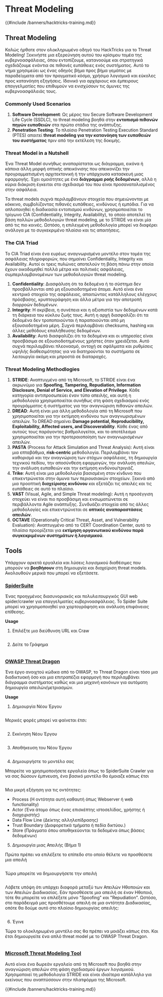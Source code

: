 # Threat Modeling

{{#include /banners/hacktricks-training.md}}

## Threat Modeling

Καλώς ήρθατε στον ολοκληρωμένο οδηγό του HackTricks για το Threat Modeling! Ξεκινήστε μια εξερεύνηση αυτού του κρίσιμου τομέα της κυβερνοασφάλειας, όπου εντοπίζουμε, κατανοούμε και στρατηγικά σχεδιάζουμε ενάντια σε πιθανές ευπάθειες ενός συστήματος. Αυτό το νήμα χρησιμεύει ως ένας οδηγός βήμα προς βήμα γεμάτος με παραδείγματα από τον πραγματικό κόσμο, χρήσιμο λογισμικό και εύκολες προς κατανόηση εξηγήσεις. Ιδανικό για αρχάριους και έμπειρους επαγγελματίες που επιθυμούν να ενισχύσουν τις άμυνες της κυβερνοασφάλειάς τους.

### Commonly Used Scenarios

1. **Software Development**: Ως μέρος του Secure Software Development Life Cycle (SSDLC), το threat modeling βοηθά στην **εντοπισμό πιθανών πηγών ευπαθειών** στα πρώτα στάδια της ανάπτυξης.
2. **Penetration Testing**: Το πλαίσιο Penetration Testing Execution Standard (PTES) απαιτεί **threat modeling για την κατανόηση των ευπαθειών του συστήματος** πριν από την εκτέλεση της δοκιμής.

### Threat Model in a Nutshell

Ένα Threat Model συνήθως αναπαρίσταται ως διάγραμμα, εικόνα ή κάποια άλλη μορφή οπτικής απεικόνισης που απεικονίζει την προγραμματισμένη αρχιτεκτονική ή την υπάρχουσα κατασκευή μιας εφαρμογής. Έχει ομοιότητες με ένα **διάγραμμα ροής δεδομένων**, αλλά η κύρια διάκριση έγκειται στο σχεδιασμό του που είναι προσανατολισμένος στην ασφάλεια.

Τα threat models συχνά περιλαμβάνουν στοιχεία που σημειώνονται με κόκκινο, συμβολίζοντας πιθανές ευπάθειες, κινδύνους ή εμπόδια. Για να απλοποιηθεί η διαδικασία εντοπισμού κινδύνων, χρησιμοποιείται το τρίγωνο CIA (Confidentiality, Integrity, Availability), το οποίο αποτελεί τη βάση πολλών μεθοδολογιών threat modeling, με το STRIDE να είναι μία από τις πιο κοινές. Ωστόσο, η επιλεγμένη μεθοδολογία μπορεί να διαφέρει ανάλογα με το συγκεκριμένο πλαίσιο και τις απαιτήσεις.

### The CIA Triad

Το CIA Triad είναι ένα ευρέως αναγνωρισμένο μοντέλο στον τομέα της ασφάλειας πληροφοριών, που σημαίνει Confidentiality, Integrity και Availability. Αυτοί οι τρεις πυλώνες αποτελούν τη βάση πάνω στην οποία έχουν οικοδομηθεί πολλά μέτρα και πολιτικές ασφάλειας, συμπεριλαμβανομένων των μεθοδολογιών threat modeling.

1. **Confidentiality**: Διασφάλιση ότι τα δεδομένα ή το σύστημα δεν προσβάλλονται από μη εξουσιοδοτημένα άτομα. Αυτό είναι ένα κεντρικό στοιχείο της ασφάλειας, απαιτώντας κατάλληλους ελέγχους πρόσβασης, κρυπτογράφηση και άλλα μέτρα για την αποτροπή διαρροών δεδομένων.
2. **Integrity**: Η ακρίβεια, η συνέπεια και η αξιοπιστία των δεδομένων κατά τη διάρκεια του κύκλου ζωής τους. Αυτή η αρχή διασφαλίζει ότι τα δεδομένα δεν τροποποιούνται ή παραποιούνται από μη εξουσιοδοτημένα μέρη. Συχνά περιλαμβάνει checksums, hashing και άλλες μεθόδους επαλήθευσης δεδομένων.
3. **Availability**: Αυτό διασφαλίζει ότι τα δεδομένα και οι υπηρεσίες είναι προσβάσιμα σε εξουσιοδοτημένους χρήστες όταν χρειάζεται. Αυτό συχνά περιλαμβάνει πλεονασμό, αντοχή σε σφάλματα και ρυθμίσεις υψηλής διαθεσιμότητας για να διατηρούνται τα συστήματα σε λειτουργία ακόμη και μπροστά σε διαταραχές.

### Threat Modeling Methodlogies

1. **STRIDE**: Αναπτυγμένο από τη Microsoft, το STRIDE είναι ένα ακρωνύμιο για **Spoofing, Tampering, Repudiation, Information Disclosure, Denial of Service, and Elevation of Privilege**. Κάθε κατηγορία αντιπροσωπεύει έναν τύπο απειλής, και αυτή η μεθοδολογία χρησιμοποιείται συνήθως στη φάση σχεδιασμού ενός προγράμματος ή συστήματος για την αναγνώριση πιθανών απειλών.
2. **DREAD**: Αυτή είναι μια άλλη μεθοδολογία από τη Microsoft που χρησιμοποιείται για την εκτίμηση κινδύνου των αναγνωρισμένων απειλών. Το DREAD σημαίνει **Damage potential, Reproducibility, Exploitability, Affected users, and Discoverability**. Κάθε ένας από αυτούς τους παράγοντες βαθμολογείται, και το αποτέλεσμα χρησιμοποιείται για την προτεραιοποίηση των αναγνωρισμένων απειλών.
3. **PASTA** (Process for Attack Simulation and Threat Analysis): Αυτή είναι μια επταβάθμια, **risk-centric** μεθοδολογία. Περιλαμβάνει τον καθορισμό και την αναγνώριση των στόχων ασφάλειας, τη δημιουργία τεχνικού πεδίου, την αποσύνθεση εφαρμογών, την ανάλυση απειλών, την ανάλυση ευπαθειών και την εκτίμηση κινδύνου/τριγιάζ.
4. **Trike**: Αυτή είναι μια μεθοδολογία βασισμένη στον κίνδυνο που επικεντρώνεται στην άμυνα των περιουσιακών στοιχείων. Ξεκινά από μια προοπτική **διαχείρισης κινδύνου** και εξετάζει τις απειλές και τις ευπάθειες σε αυτό το πλαίσιο.
5. **VAST** (Visual, Agile, and Simple Threat modeling): Αυτή η προσέγγιση στοχεύει να είναι πιο προσβάσιμη και ενσωματώνεται σε περιβάλλοντα Agile ανάπτυξης. Συνδυάζει στοιχεία από τις άλλες μεθοδολογίες και επικεντρώνεται σε **οπτικές αναπαραστάσεις απειλών**.
6. **OCTAVE** (Operationally Critical Threat, Asset, and Vulnerability Evaluation): Αναπτυγμένο από το CERT Coordination Center, αυτό το πλαίσιο προορίζεται για **εκτίμηση οργανωτικού κινδύνου παρά συγκεκριμένων συστημάτων ή λογισμικού**.

## Tools

Υπάρχουν αρκετά εργαλεία και λύσεις λογισμικού διαθέσιμες που μπορούν να **βοηθήσουν** στη δημιουργία και διαχείριση threat models. Ακολουθούν μερικά που μπορεί να εξετάσετε.

### [SpiderSuite](https://github.com/3nock/SpiderSuite)

Ένας προηγμένος διασυνοριακός και πολυλειτουργικός GUI web spider/crawler για επαγγελματίες κυβερνοασφάλειας. Το Spider Suite μπορεί να χρησιμοποιηθεί για χαρτογράφηση και ανάλυση επιφάνειας επίθεσης.

**Usage**

1. Επιλέξτε μια διεύθυνση URL και Craw

<figure><img src="../images/threatmodel_spidersuite_1.png" alt=""><figcaption></figcaption></figure>

2. Δείτε το Γράφημα

<figure><img src="../images/threatmodel_spidersuite_2.png" alt=""><figcaption></figcaption></figure>

### [OWASP Threat Dragon](https://github.com/OWASP/threat-dragon/releases)

Ένα έργο ανοιχτού κώδικα από το OWASP, το Threat Dragon είναι τόσο μια διαδικτυακή όσο και μια επιτραπέζια εφαρμογή που περιλαμβάνει διάγραμμα συστήματος καθώς και μια μηχανή κανόνων για αυτόματη δημιουργία απειλών/μετριασμών.

**Usage**

1. Δημιουργία Νέου Έργου

<figure><img src="../images/create_new_project_1.jpg" alt=""><figcaption></figcaption></figure>

Μερικές φορές μπορεί να φαίνεται έτσι:

<figure><img src="../images/1_threatmodel_create_project.jpg" alt=""><figcaption></figcaption></figure>

2. Εκκίνηση Νέου Έργου

<figure><img src="../images/launch_new_project_2.jpg" alt=""><figcaption></figcaption></figure>

3. Αποθήκευση του Νέου Έργου

<figure><img src="../images/save_new_project.jpg" alt=""><figcaption></figcaption></figure>

4. Δημιουργήστε το μοντέλο σας

Μπορείτε να χρησιμοποιήσετε εργαλεία όπως το SpiderSuite Crawler για να σας δώσουν έμπνευση, ένα βασικό μοντέλο θα έμοιαζε κάπως έτσι

<figure><img src="../images/0_basic_threat_model.jpg" alt=""><figcaption></figcaption></figure>

Μια μικρή εξήγηση για τις οντότητες:

- Process (Η οντότητα αυτή καθαυτή όπως Webserver ή web functionality)
- Actor (Ένα άτομο όπως ένας επισκέπτης ιστοσελίδας, χρήστης ή διαχειριστής)
- Data Flow Line (Δείκτης αλληλεπίδρασης)
- Trust Boundary (Διαφορετικά τμήματα ή πεδία δικτύου.)
- Store (Πράγματα όπου αποθηκεύονται τα δεδομένα όπως βάσεις δεδομένων)

5. Δημιουργία μιας Απειλής (Βήμα 1)

Πρώτα πρέπει να επιλέξετε το επίπεδο στο οποίο θέλετε να προσθέσετε μια απειλή

<figure><img src="../images/3_threatmodel_chose-threat-layer.jpg" alt=""><figcaption></figcaption></figure>

Τώρα μπορείτε να δημιουργήσετε την απειλή

<figure><img src="../images/4_threatmodel_create-threat.jpg" alt=""><figcaption></figcaption></figure>

Λάβετε υπόψη ότι υπάρχει διαφορά μεταξύ των Απειλών Ηθοποιών και των Απειλών Διαδικασίας. Εάν προσθέσετε μια απειλή σε έναν Ηθοποιό, τότε θα μπορείτε να επιλέξετε μόνο "Spoofing" και "Repudiation". Ωστόσο, στο παράδειγμά μας προσθέτουμε απειλή σε μια οντότητα Διαδικασίας, οπότε θα δούμε αυτό στο πλαίσιο δημιουργίας απειλής:

<figure><img src="../images/2_threatmodel_type-option.jpg" alt=""><figcaption></figcaption></figure>

6. Έγινε

Τώρα το ολοκληρωμένο μοντέλο σας θα πρέπει να μοιάζει κάπως έτσι. Και έτσι δημιουργείτε ένα απλό threat model με το OWASP Threat Dragon.

<figure><img src="../images/threat_model_finished.jpg" alt=""><figcaption></figcaption></figure>

### [Microsoft Threat Modeling Tool](https://aka.ms/threatmodelingtool)

Αυτό είναι ένα δωρεάν εργαλείο από τη Microsoft που βοηθά στην αναγνώριση απειλών στη φάση σχεδιασμού έργων λογισμικού. Χρησιμοποιεί τη μεθοδολογία STRIDE και είναι ιδιαίτερα κατάλληλο για εκείνους που αναπτύσσουν στην πλατφόρμα της Microsoft.


{{#include /banners/hacktricks-training.md}}
